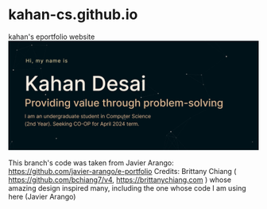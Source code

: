 # kahan-cs.github.io
kahan's eportfolio website
![demo](public/landing-page.png)

This branch's code was taken from Javier Arango: https://github.com/javier-arango/e-portfolio 
Credits: Brittany Chiang ( https://github.com/bchiang7/v4, https://brittanychiang.com ) whose amazing design inspired many, including the one whose code I am using here (Javier Arango)
